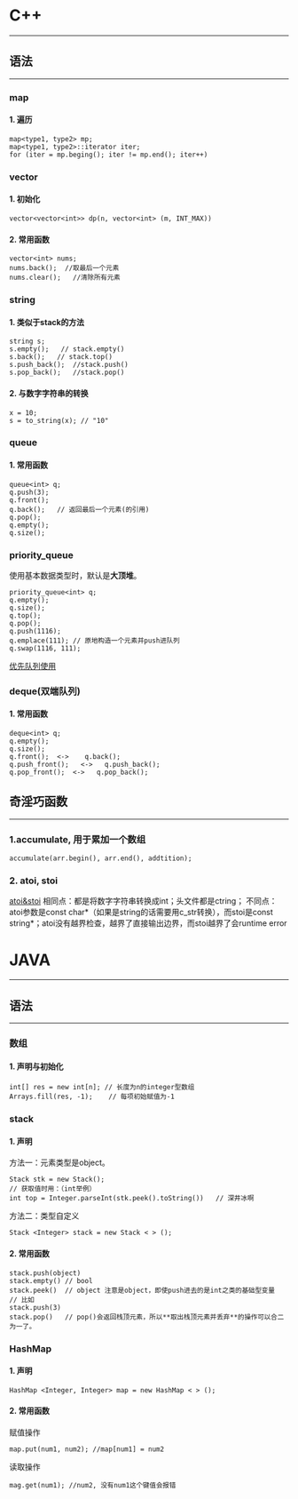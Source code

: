 # C++
----
## 语法
----
### map
#### 1. 遍历
```
map<type1, type2> mp;
map<type1, type2>::iterator iter;
for (iter = mp.beging(); iter != mp.end(); iter++)
```
### vector
#### 1. 初始化
```
vector<vector<int>> dp(n, vector<int> (m, INT_MAX))
```
#### 2. 常用函数
```
vector<int> nums;
nums.back();  //取最后一个元素
nums.clear();   //清除所有元素
```
### string
#### 1. 类似于stack的方法
```
string s;
s.empty();   // stack.empty()
s.back();   // stack.top()
s.push_back();  //stack.push()
s.pop_back();   //stack.pop()

```
#### 2. 与数字字符串的转换
```
x = 10;
s = to_string(x); // "10"
```
### queue
#### 1. 常用函数
```
queue<int> q;
q.push(3);
q.front();
q.back();   // 返回最后一个元素(的引用)
q.pop();
q.empty();
q.size();
```
### priority_queue
使用基本数据类型时，默认是**大顶堆**。
```
priority_queue<int> q;
q.empty();
q.size();
q.top();
q.pop();
q.push(1116);
q.emplace(111); // 原地构造一个元素并push进队列
q.swap(1116, 111);
```
[优先队列使用](https://blog.csdn.net/weixin_36888577/article/details/79937886)
### deque(双端队列)
#### 1. 常用函数
```
deque<int> q;
q.empty();
q.size();
q.front();  <->    q.back();
q.push_front();   <->   q.push_back();
q.pop_front();  <->   q.pop_back();

```
## 奇淫巧函数
----
### 1.accumulate, 用于累加一个数组
```
accumulate(arr.begin(), arr.end(), addtition);
```
### 2. atoi, stoi
[atoi&stoi](https://blog.csdn.net/qq_33221533/article/details/82119031)
相同点：都是将数字字符串转换成int；头文件都是ctring；
不同点：atoi参数是const char*（如果是string的话需要用c_str转换），而stoi是const string*；atoi没有越界检查，越界了直接输出边界，而stoi越界了会runtime error


# JAVA
---
## 语法
---
### 数组
#### 1. 声明与初始化
```
int[] res = new int[n]; // 长度为n的integer型数组
Arrays.fill(res, -1);    // 每项初始赋值为-1
```
### stack
#### 1. 声明
方法一：元素类型是object。
```
Stack stk = new Stack();
// 获取值时用：（int举例）
int top = Integer.parseInt(stk.peek().toString())   // 深井冰啊
```
方法二：类型自定义
```
Stack <Integer> stack = new Stack < > ();
```
#### 2. 常用函数
```
stack.push(object)
stack.empty() // bool
stack.peek()  // object 注意是object，即使push进去的是int之类的基础型变量
// 比如
stack.push(3)
stack.pop()   // pop()会返回栈顶元素，所以**取出栈顶元素并丢弃**的操作可以合二为一了。
```

### HashMap
#### 1. 声明
```
HashMap <Integer, Integer> map = new HashMap < > ();
```

#### 2. 常用函数
赋值操作
```
map.put(num1, num2); //map[num1] = num2
```
读取操作
```
mag.get(num1); //num2, 没有num1这个键值会报错
```